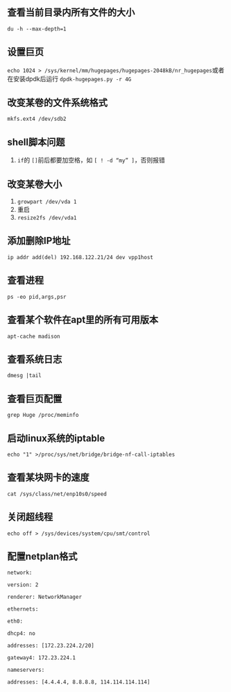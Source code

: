 ## 查看当前目录内所有文件的大小

`du -h --max-depth=1`

## 设置巨页

`echo 1024 > /sys/kernel/mm/hugepages/hugepages-2048kB/nr_hugepages`或者在安装dpdk后运行 `dpdk-hugepages.py -r 4G`

## 改变某卷的文件系统格式

`mkfs.ext4 /dev/sdb2`

## shell脚本问题

1. `if`的 `[]`前后都要加空格，如 `[ ! -d “my” ]`，否则报错

## 改变某卷大小

1. `growpart /dev/vda 1`
2. 重启
3. `resize2fs /dev/vda1`

## 添加删除IP地址

`ip addr add(del) 192.168.122.21/24 dev vpp1host`

## 查看进程

`ps -eo pid,args,psr`

## 查看某个软件在apt里的所有可用版本

`apt-cache madison`

## 查看系统日志

`dmesg |tail`

## 查看巨页配置

`grep Huge /proc/meminfo`

## 启动linux系统的iptable

`echo "1" >/proc/sys/net/bridge/bridge-nf-call-iptables`

## 查看某块网卡的速度

`cat /sys/class/net/enp10s0/speed`

## 关闭超线程

`echo off > /sys/devices/system/cpu/smt/control`

## 配置netplan格式

`network:   `

`version: 2   `

`renderer: NetworkManager   `

`ethernets:         `

`eth0:                 `

`dhcp4: no                 `

`addresses: [172.23.224.2/20]                 `

`gateway4: 172.23.224.1                 `

`nameservers:                         `

`addresses: [4.4.4.4, 8.8.8.8, 114.114.114.114]`
